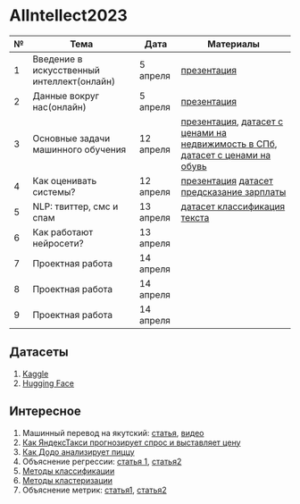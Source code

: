 # AIIntellect2023

| **№** | **Тема**                                   | **Дата** | **Материалы** |
|-------|--------------------------------------------|----------|---------------|
| 1     | Введение в искусственный интеллект(онлайн) | 5 апреля |       [презентация](https://docs.google.com/presentation/d/1MflcwH496vnvHxE6AsTR7o5cGsZm7M6oVs4LIqEsIlE/edit?usp=sharing)        |
| 2     | Данные вокруг нас(онлайн)                  | 5 апреля |   [презентация](https://docs.google.com/presentation/d/1cFl8zKv4o26wfeWxC_DgnZu6-7uryAVEX9egOwGvbEE/edit?usp=sharing)        |
| 3     | Основные задачи машинного обучения         |    12 апреля   |     [презентация](https://docs.google.com/presentation/d/1SofiX9Clq-J-cHETay3V-w4Q3OVGyZXuUN9AAyptbmM/edit?usp=sharing), [датасет с ценами на недвижимость в СПб](https://raw.githubusercontent.com/lyubovchubarova/AIIntellect2023/main/real_estate_data.csv),  [датасет с ценами на обувь](https://raw.githubusercontent.com/lyubovchubarova/AIIntellect2023/main/Shoeprices.csv)         |
| 4     |      Как оценивать системы?              |    12 апреля   |  [презентация](https://docs.google.com/presentation/d/1JPwYyozcDnh-rbkH_BaDzsG2Xx-XsG6dq4PwiLM1EPk/edit?usp=sharing)    [датасет предсказание зарплаты](https://raw.githubusercontent.com/lyubovchubarova/AIIntellect2023/main/salary.csv)         |
| 5     |   NLP: твиттер, смс и спам                   |   13 апреля    |      [датасет классификация текста]()         |
| 6     |        Как работают нейросети?             |    13 апреля   |               |
| 7     | Проектная работа                           |     14 апреля     |               |
| 8     | Проектная работа                           |    14 апреля      |               |
| 9     | Проектная работа                           |     14 апреля     |               |

## Датасеты
1. [Kaggle](www.kaggle.com/datasets)
2. [Hugging Face](https://huggingface.co/datasets)

## Интересное
1. Машинный перевод на якутский: [статья](https://techno.yandex.ru/machine-translation/on-small-languages), [видео](https://www.youtube.com/watch?v=HupI6xOvWkc)
2. [Как ЯндексТакси прогнозирует спрос и выставляет цену](https://habr.com/ru/companies/yandex/articles/429226/)
3. [Как Додо анализирует пиццу](https://habr.com/ru/companies/dododev/articles/505316/)
4. Объяснение регрессии: [статья 1](https://blog.skillfactory.ru/glossary/linejnaya-regressiya/), [статья2](https://habr.com/ru/articles/514818/)
5. [Методы классификации](https://tproger.ru/translations/scikit-learn-in-python/)
6. [Методы кластеризации](https://habr.com/ru/articles/101338/)
7. Объяснение метрик: [статья1](https://academy.yandex.ru/handbook/ml/article/metriki-klassifikacii-i-regressii), [статья2](https://nplus1.ru/material/2020/03/27/course-data-science-chapter-6)
